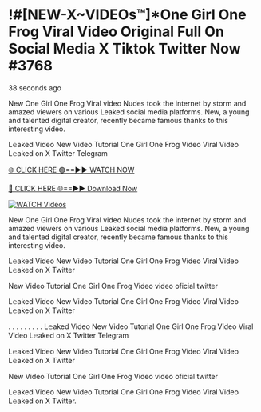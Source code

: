 # !#[NEW-X~VIDEOs™]*One Girl One Frog Viral Video Original Full On Social Media X Tiktok Twitter Now #3768

38 seconds ago

New One Girl One Frog Viral video Nudes took the internet by storm and amazed viewers on various Leaked social media platforms. New, a young and talented digital creator, recently became famous thanks to this interesting video.

L𝚎aked Video New Video Tutorial One Girl One Frog Video Viral Video L𝚎aked on X Twitter Telegram

[🌐 CLICK HERE 🟢==►► WATCH NOW](https://t.co/CsbdxKwbQM)

[🔴 CLICK HERE 🌐==►► Download Now](https://t.co/CsbdxKwbQM)

[![WATCH Videos](https://i.imgur.com/RPj6FCy.gif)](https://t.co/CsbdxKwbQM)

New One Girl One Frog Viral video Nudes took the internet by storm and amazed viewers on various Leaked social media platforms. New, a young and talented digital creator, recently became famous thanks to this interesting video.

L𝚎aked Video New Video Tutorial One Girl One Frog Video Viral Video L𝚎aked on X Twitter

New Video Tutorial One Girl One Frog Video video oficial twitter

L𝚎aked Video New Video Tutorial One Girl One Frog Video Viral Video L𝚎aked on X Twitter

. . . . . . . . . L𝚎aked Video New Video Tutorial One Girl One Frog Video Viral Video L𝚎aked on X Twitter Telegram

L𝚎aked Video New Video Tutorial One Girl One Frog Video Viral Video L𝚎aked on X Twitter

New Video Tutorial One Girl One Frog Video video oficial twitter

L𝚎aked Video New Video Tutorial One Girl One Frog Video Viral Video L𝚎aked on X Twitter.
